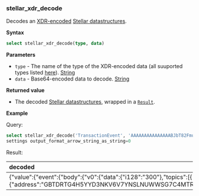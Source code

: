 ### stellar_xdr_decode

Decodes an [XDR-encoded](https://en.wikipedia.org/wiki/External_Data_Representation) [Stellar datastructures](https://github.com/stellar/stellar-xdr).

**Syntax**

```sql
select stellar_xdr_decode(type, data)
```

**Parameters**

- `type` - The name of the type of the XDR-encoded data (all suuported types listed [here](https://docs.rs/stellar-xdr/latest/stellar_xdr/next/enum.TypeVariant.html)). [String](https://clickhouse.com/docs/en/sql-reference/data-types/string)
- `data` - Base64-encoded data to decode. [String](https://clickhouse.com/docs/en/sql-reference/data-types/string)

**Returned value**

- The decoded [Stellar datastructures](https://github.com/stellar/stellar-xdr), wrapped in a [`Result`](../error_handling.md).

**Example**

Query:

```sql
select stellar_xdr_decode('TransactionEvent', 'AAAAAAAAAAAAAAABJbT82FmuwvpjSEOMSJs8PBDJi20hvk\/TyzDLaJU++XcAAAABAAAAAAAAAAIAAAAPAAAAA2ZlZQAAAAASAAAAAAAAAABmOMzcP3GB7aqvq\/w2S20taRvi4ycXhF9ChvSvlfhGjAAAAAoAAAAAAAAAAAAAAAAAAAEs') as decoded
settings output_format_arrow_string_as_string=0
```

Result:

| decoded |
|:-|
| {"value":{"event":{"body":{"v0":{"data":{"i128":"300"},"topics":[{"symbol":"fee"},{"address":"GBTDRTG4H5YYD3NKV6V7YNSLNUWWSG7C4MTRPBC7IKDPJL4V7BDIY426"}]}},"contract_id":"CAS3J7GYLGXMF6TDJBBYYSE3HQ6BBSMLNUQ34T6TZMYMW2EVH34XOWMA","ext":"v0","type_":"contract"},"stage":"before_all_txs"}} |
